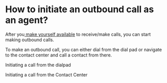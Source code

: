 # How to initiate an outbound call as an agent?

After you[ make yourself available](how-to-make-myself-available-for-accepting-voip-calls.md) to receive/make calls, you can start making outbound calls.

To make an outbound call, you can either dial from the dial pad or navigate to the contact center and call a contact from there.&#x20;

<figcaption><p>Initiating a call from the dialpad</p></figcaption>

<figcaption><p>Initiating a call from the Contact Center</p></figcaption>
